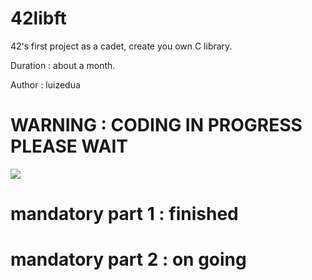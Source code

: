 # 42libft
42's first project as a cadet, create you own C library.

Duration :  about a month.

Author : luizedua
# 
# WARNING : CODING IN PROGRESS PLEASE WAIT 
![](https://www.meme-arsenal.com/memes/42794575c50298a6ddfe53af0119897c.jpg)

 #  mandatory part 1 : finished
 # mandatory part 2 : on going
